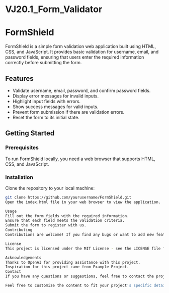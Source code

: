 # VJ20.1_Form_Validator
 
# FormShield

FormShield is a simple form validation web application built using HTML, CSS, and JavaScript. It provides basic validation for username, email, and password fields, ensuring that users enter the required information correctly before submitting the form.

## Features

- Validate username, email, password, and confirm password fields.
- Display error messages for invalid inputs.
- Highlight input fields with errors.
- Show success messages for valid inputs.
- Prevent form submission if there are validation errors.
- Reset the form to its initial state.

## Getting Started

### Prerequisites

To run FormShield locally, you need a web browser that supports HTML, CSS, and JavaScript.

### Installation

Clone the repository to your local machine:

```bash
git clone https://github.com/yourusername/FormShield.git
Open the index.html file in your web browser to view the application.

Usage
Fill out the form fields with the required information.
Ensure that each field meets the validation criteria.
Submit the form to register with us.
Contributing
Contributions are welcome! If you find any bugs or want to add new features, please submit an issue or create a pull request with your changes.

License
This project is licensed under the MIT License - see the LICENSE file for details.

Acknowledgements
Thanks to OpenAI for providing assistance with this project.
Inspiration for this project came from Example Project.
Contact
If you have any questions or suggestions, feel free to contact the project maintainer at your.email@example.com.

Feel free to customize the content to fit your project's specific details and requirements. This README.md template provides an overview of your project, including its features, how to get started, how to use it, how to contribute, licensing information, acknowledgments, and contact details.
